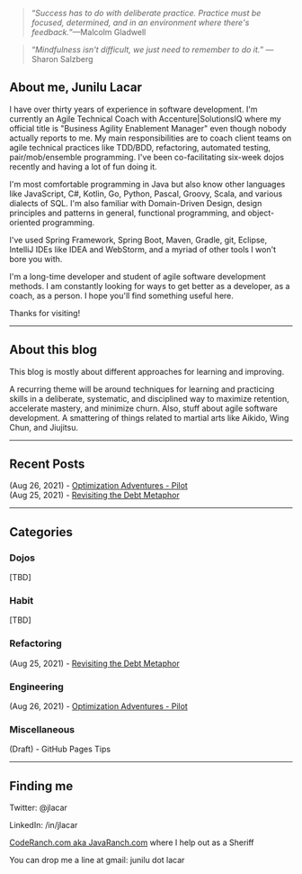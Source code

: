 > &ldquo;_Success has to do with deliberate practice. Practice must be focused,
> determined, and in an environment where there's feedback._&rdquo;&mdash;Malcolm Gladwell

> &ldquo;_Mindfulness isn't difficult, we just need to remember to do it._&rdquo;
> &mdash;Sharon Salzberg

## About me, Junilu Lacar

I have over thirty years of experience in software development. I'm currently an Agile Technical Coach 
with Accenture|SolutionsIQ where my official title is "Business Agility Enablement Manager" even though nobody 
actually reports to me. My main responsibilities are to coach client teams on agile technical practices like 
TDD/BDD, refactoring, automated testing, pair/mob/ensemble programming. I've been co-facilitating six-week dojos 
recently and having a lot of fun doing it. 

I'm most comfortable programming in Java but also know other languages like JavaScript, C#, Kotlin, Go, Python, Pascal, 
Groovy, Scala, and various dialects of SQL. I'm also familiar with Domain-Driven Design, design principles and 
patterns in general, functional programming, and object-oriented programming. 

I've used Spring Framework, Spring Boot, Maven, Gradle, git, Eclipse, IntelliJ IDEs like IDEA and WebStorm, and a 
myriad of other tools I won't bore you with. 

I'm a long-time developer and student of agile software development methods. I am constantly looking for ways to get
better as a developer, as a coach, as a person. I hope you'll find something useful here. 

Thanks for visiting!

----
## About this blog

This blog is mostly about different approaches for learning and improving. 

A recurring theme will be around techniques for learning and practicing skills in a deliberate, systematic, and 
disciplined way to maximize retention, accelerate mastery, and minimize churn. Also, stuff about agile software 
development. A smattering of things related to martial arts like Aikido, Wing Chun, and Jiujitsu.

----
## Recent Posts

(Aug 26, 2021) - [Optimization Adventures - Pilot](coding/premature-optimization-1.md)  
(Aug 25, 2021) - [Revisiting the Debt Metaphor](refactoring/revisiting-tech-debt.md)  

----
## Categories 

### Dojos

[TBD]

### Habit

[TBD]

### Refactoring

(Aug 25, 2021) - [Revisiting the Debt Metaphor](refactoring/revisiting-tech-debt.md)  

### Engineering

(Aug 26, 2021) - [Optimization Adventures - Pilot](coding/premature-optimization-1.md)  

### Miscellaneous

(Draft) - GitHub Pages Tips

----
## Finding me 

Twitter: @jlacar

LinkedIn: /in/jlacar

[CodeRanch.com aka JavaRanch.com](https://coderanch.com) where I help out as a Sheriff

You can drop me a line at gmail: junilu dot lacar
